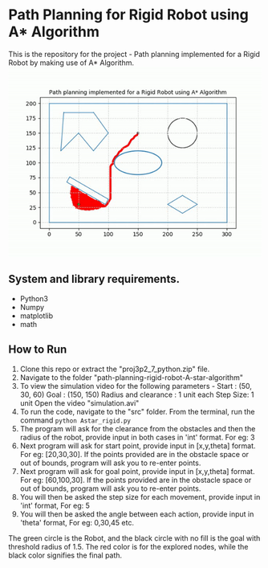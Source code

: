 # Path Planning for Rigid Robot using A* Algorithm
This is the  repository for the project - Path planning implemented for a Rigid Robot by making use of A* Algorithm.
<img src = "images/work-1.gif">

## System and library requirements.
 - Python3
 - Numpy
 - matplotlib
 - math
 
## How to Run
1. Clone this repo or extract the "proj3p2_7_python.zip" file. <br>
2. Navigate to the folder "path-planning-rigid-robot-A-star-algorithm" <br>
3. To view the simulation video for the following parameters - 
Start : (50, 30, 60)
Goal : (150, 150)
Radius and clearance : 1 unit each
Step Size: 1 unit
Open the video "simulation.avi"<br>
4. To run the code, navigate to the "src" folder. From the terminal, run the command `python Astar_rigid.py` <br>
5. The program will ask for the clearance from the obstacles and then the radius of the robot, provide input in both cases in 'int' format. For eg: 3<br>
6. Next program will ask for start point, provide input in [x,y,theta] format. For eg: [20,30,30]. If the points provided are in the obstacle space or out of bounds, program will ask you to re-enter points.<br>
7. Next program will ask for goal point, provide input in [x,y,theta] format. For eg: [60,100,30].
If the points provided are in the obstacle space or out of bounds, program will ask you to re-enter points.<br>
8. You will then be asked the step size for each movement, provide input in 'int' format, For eg: 5 <br>
9. You will then be asked the angle between each action, provide input in 'theta' format, For eg: 0,30,45 etc. <br>

The green circle is the Robot, and the black circle with no fill is the goal with threshold radius of 1.5. The red color is for the explored nodes, while the black color signifies the final path. 

